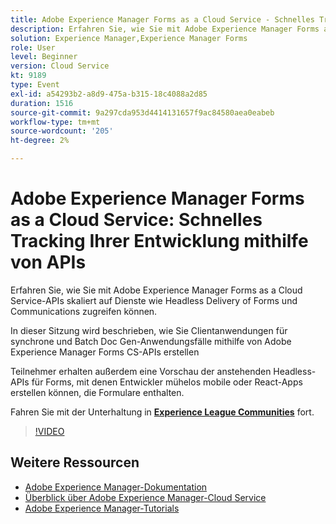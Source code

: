 ```yaml
---
title: Adobe Experience Manager Forms as a Cloud Service - Schnelles Tracking Ihrer Entwicklung mithilfe von APIs
description: Erfahren Sie, wie Sie mit Adobe Experience Manager Forms as a Cloud Service-APIs skaliert auf Dienste wie Headless Delivery of Forms und Communications zugreifen können. In dieser Sitzung wird beschrieben, wie Sie Clientanwendungen für synchrone und Batch Doc Gen-Anwendungsfälle mithilfe der Adobe Experience Manager Forms CS-API erstellen. Teilnehmer erhalten außerdem eine Vorschau der anstehenden Headless-APIs für Forms, mit denen Entwickler mühelos mobile oder React-Apps erstellen können, die Formulare enthalten.
solution: Experience Manager,Experience Manager Forms
role: User
level: Beginner
version: Cloud Service
kt: 9189
type: Event
exl-id: a54293b2-a8d9-475a-b315-18c4088a2d85
duration: 1516
source-git-commit: 9a297cda953d4414131657f9ac84580aea0eabeb
workflow-type: tm+mt
source-wordcount: '205'
ht-degree: 2%

---
```


# Adobe Experience Manager Forms as a Cloud Service: Schnelles Tracking Ihrer Entwicklung mithilfe von APIs

Erfahren Sie, wie Sie mit Adobe Experience Manager Forms as a Cloud Service-APIs skaliert auf Dienste wie Headless Delivery of Forms und Communications zugreifen können. 

In dieser Sitzung wird beschrieben, wie Sie Clientanwendungen für synchrone und Batch Doc Gen-Anwendungsfälle mithilfe von Adobe Experience Manager Forms CS-APIs erstellen

Teilnehmer erhalten außerdem eine Vorschau der anstehenden Headless-APIs für Forms, mit denen Entwickler mühelos mobile oder React-Apps erstellen können, die Formulare enthalten.

Fahren Sie mit der Unterhaltung in **[Experience League Communities](https://adobe.ly/3zKLQrw)** fort.

>[!VIDEO](https://video.tv.adobe.com/v/337724/?quality=12&learn=on&hidetitle=true)

## Weitere Ressourcen

- [Adobe Experience Manager-Dokumentation](https://experienceleague.adobe.com/docs/experience-manager-cloud-service.html)
- [Überblick über Adobe Experience Manager-Cloud Service](https://experienceleague.adobe.com/docs/experience-manager-cloud-service/overview/home.html)
- [Adobe Experience Manager-Tutorials](https://experienceleague.adobe.com/docs/experience-manager-tutorials.html)
